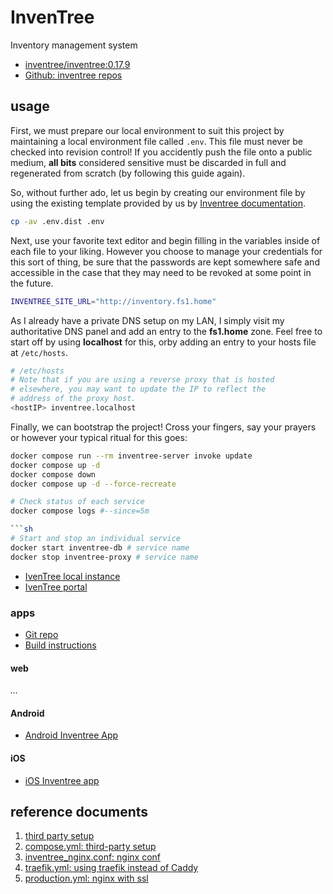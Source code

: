 
# InvenTree

Inventory management system

- [inventree/inventree:0.17.9][0]
- [Github: inventree repos](https://github.com/orgs/inventree/repositories?type=all)

## usage

First, we must prepare our local environment to suit this
project by maintaining a local environment file called `.env`. This file must
never be checked into revision control! If you accidently push the file onto
a public medium, **all bits** considered sensitive must be discarded in full
and regenerated from scratch (by following this guide again).

So, without further ado, let us begin by creating our environment file by
using the existing template provided by us by [Inventree documentation][1].

```sh
cp -av .env.dist .env
```

Next, use your favorite text editor and begin filling in the
variables inside of each file to your liking. However you choose
to manage your credentials for this sort of thing, be sure that the
passwords are kept somewhere safe and accessible in the case that they may
need to be revoked at some point in the future.

```sh
INVENTREE_SITE_URL="http://inventory.fs1.home"
```

As I already have a private DNS setup on my LAN, I simply
visit my authoritative DNS panel and add an entry to the
**fs1.home** zone. Feel free to start off by using
**localhost** for this, orby adding an entry to your hosts
file at `/etc/hosts`.

```sh
# /etc/hosts
# Note that if you are using a reverse proxy that is hosted
# elsewhere, you may want to update the IP to reflect the
# address of the proxy host.
<hostIP> inventree.localhost
```

Finally, we can bootstrap the project! Cross your fingers, say
your prayers or however your typical ritual for this goes:

```sh
docker compose run --rm inventree-server invoke update
docker compose up -d
docker compose down
docker compose up -d --force-recreate
```

```sh
# Check status of each service
docker compose logs #--since=5m

```sh
# Start and stop an individual service
docker start inventree-db # service name
docker stop inventree-proxy # service name
```

- [IvenTree local instance](http://inventree.localhost)
- [IvenTree portal](https://inventory.fs1.home)

### apps

- [Git repo](https://github.com/inventree/inventree-app)
- [Build instructions](https://github.com/inventree/inventree-app/blob/master/BUILDING.md)

#### web

*...*

#### Android

- [Android Inventree App](https://play.google.com/store/apps/details?id=inventree.inventree_app)

#### iOS

- [iOS Inventree app](https://apps.apple.com/au/app/inventree/id1581731101#?platform=iphone)

## reference documents

[0]: https://hub.docker.com/r/inventree/inventree/tags
[1]: https://docs.inventree.org/en/stable/start/docker_install/#
[2]: https://raw.githubusercontent.com/inventree/inventree/0491b10438531221ccbcb08d271c5ba8e7c24d91/contrib/container/.env
[3]: https://raw.githubusercontent.com/inventree/inventree/0491b10438531221ccbcb08d271c5ba8e7c24d91/contrib/container/Caddyfile
[4]: https://raw.githubusercontent.com/inventree/inventree/0491b10438531221ccbcb08d271c5ba8e7c24d91/contrib/container/docker-compose.yml
[5]: https://docs.inventree.org/en/stable/app/app/#

1. [third party setup](https://github.com/Zeigren/inventree-docker)
1. [compose.yml: third-party setup](https://github.com/Zeigren/inventree-docker/blob/master/docker-compose.yml)
2. [inventree_nginx.conf: nginx conf](https://github.com/Zeigren/inventree-docker/blob/master/inventree_nginx.conf)
3. [traefik.yml: using traefik instead of Caddy](https://github.com/Zeigren/inventree-docker/blob/master/traefik.yml)
4. [production.yml: nginx with ssl](https://github.com/Zeigren/inventree-docker/blob/master/production.yml)

